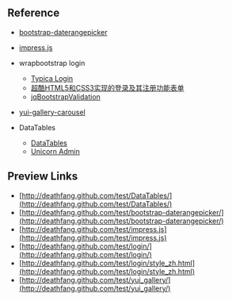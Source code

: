 ## Reference
*   [bootstrap-daterangepicker](https://github.com/dangrossman/bootstrap-daterangepicker)
    
*   [impress.js](https://github.com/bartaz/impress.js)

*   wrapbootstrap login  
    * [Typica Login](http://wrapbootstrap.com/preview/WB0F56883")
    * [超酷HTML5和CSS3实现的登录及其注册功能表单](http://www.gbin1.com/technology/css/20120406html5css3loginandregistration)
    * [jqBootstrapValidation](http://reactiveraven.github.com/jqBootstrapValidation/)
         
     
*   [yui-gallery-carousel](http://www.wretch.cc/)
     
*   DataTables  
    * [DataTables](http://www.datatables.net/media/blog/bootstrap_2)
    * [Unicorn Admin](http://wbpreview.com/previews/WB0F35928/tables.html)

## Preview Links
* [http://deathfang.github.com/test/DataTables/](http://deathfang.github.com/test/DataTables/)
* [http://deathfang.github.com/test/bootstrap-daterangepicker/](http://deathfang.github.com/test/bootstrap-daterangepicker/)
* [http://deathfang.github.com/test/impress.js](http://deathfang.github.com/test/impress.js)
* [http://deathfang.github.com/test/login/](http://deathfang.github.com/test/login/)
* [http://deathfang.github.com/test/login/style_zh.html](http://deathfang.github.com/test/login/style_zh.html)
* [http://deathfang.github.com/test/yui_gallery/](http://deathfang.github.com/test/yui_gallery/)
